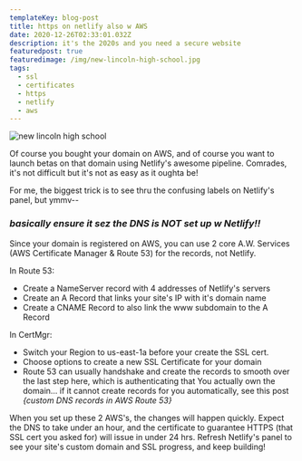 ```yaml
---
templateKey: blog-post
title: https on netlify also w AWS
date: 2020-12-26T02:33:01.032Z
description: it's the 2020s and you need a secure website
featuredpost: true
featuredimage: /img/new-lincoln-high-school.jpg
tags:
  - ssl
  - certificates
  - https
  - netlify
  - aws
---
```

![new lincoln high school](/img/new-lincoln-high-school.jpg)

Of course you bought your domain on AWS, and of course you want to launch betas on that domain using Netlify's awesome pipeline. Comrades, it's not difficult but it's not as easy as it oughta be!

For me, the biggest trick is to see thru the confusing labels on Netlify's panel, but ymmv--

### _basically ensure it sez the DNS is NOT set up w Netlify!!_

Since your domain is registered on AWS, you can use 2 core A.W. Services (AWS Certificate Manager & Route 53) for the records, not Netlify.

In Route 53:
- Create a NameServer record with 4 addresses of Netlify's servers 
- Create an A Record that links your site's IP with it's domain name
- Create a CNAME Record to also link the www subdomain to the A Record

In CertMgr:
- Switch your Region to us-east-1a before your create the SSL cert.
- Choose options to create a new SSL Certificate for your domain
- Route 53 can usually handshake and create the records to smooth over the last step here, which is authenticating that You actually own the domain... if it cannot create records for you automatically, see this post _{custom DNS records in AWS Route 53}_

When you set up these 2 AWS's, the changes will happen quickly. Expect the DNS to take under an hour, and the certificate to guarantee HTTPS (that SSL cert you asked for) will issue in under 24 hrs. Refresh Netlify's panel to see your site's custom domain and SSL progress, and keep building!